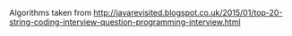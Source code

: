Algorithms taken from http://javarevisited.blogspot.co.uk/2015/01/top-20-string-coding-interview-question-programming-interview.html
